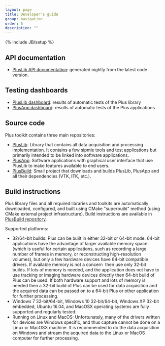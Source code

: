 ```yaml
---
layout: page
title: Developer's guide
group: navigation
order: 5
description: ""
---
```

{% include JB/setup %}


API documentation
-----------------

- <a href="http://perk-software.cs.queensu.ca/plus/doc/nightly/dev/">PlusLib API documentation</a>: generated nightly from the latest code version.

Testing dashboards
------------------

- [PlusLib dashboard](http://perkdata.cs.queensu.ca/CDash/index.php?project=PlusLib): results of automatic tests of the Plus library
- [PlusApp dashboard](http://perkdata.cs.queensu.ca/CDash/index.php?project=PlusApp): results of automatic tests of the Plus applications


Source code
-----------

Plus toolkit contains three main repositories:
- [PlusLib](https://github.com/PlusToolkit/PlusLib/): Library that contains all data acquisition and processing implementation. It contains a few sipmle tools and test applications but primarily intended to be linked into software applications.
- [PlusApp](https://github.com/PlusToolkit/PlusApp/): Software applications with graphical user interface that use PlusLib to make features available to end users.
- [PlusBuild](https://github.com/PlusToolkit/PlusBuild/): Small project that downloads and builds PlusLib, PlusApp and all their dependencies (VTK, ITK, etc.).

Build instructions
------------------

Plus library files and all required libraries and toolkits are automatically downloaded, configured, and built using CMake "superbuild" method (using CMake external project infrastructure). Build instructions are available in [PlusBuild repository](https://github.com/PlusToolkit/PlusBuild/blob/master/README.md).

Supported platforms:
- 32/64-bit builds: Plus can be built in either 32-bit or 64-bit mode. 64-bit applications have the advantage of larger available memory space (which is useful for certain applications, such as recording a large number of frames in memory, or reconstructing high-resolution volumes), but only a few hardware devices have 64-bit compatible drivers. If available memory is not a concern &nbsp;then use only 32-bit builds. If lots of memory is needed, and the application does not have to use tracking or imaging hardware devices directly then 64-bit build of Plus can be used. If both hardware support and lots of memory is needed then a 32-bit build of Plus can be used for data acquisition and the acquired data can be passed on to a 64-bit Plus or other application for further processing.
- Windows 7 32-bit/64-bit, Windows 10 32-bit/64-bit, Windows XP 32-bit embedded, Ubuntu 16.04, and MacOSX operating systems are fully supported and regularly tested.
- Running on Linux and MacOS: Unfortunately, many of the drivers written for devices are Windows specific, and thus capture cannot be done on a Linux or MacOSX machine. It is recommended to do the data acquisition on Windows and stream the acquired data to the Linux or MacOS computer for further processing.
